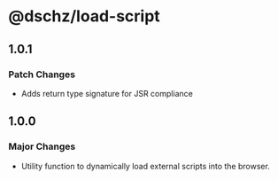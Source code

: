 # @dschz/load-script

## 1.0.1

### Patch Changes

- Adds return type signature for JSR compliance

## 1.0.0

### Major Changes

- Utility function to dynamically load external scripts into the browser.
